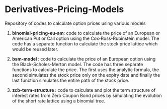 # Derivatives-Pricing-Models

Repository of codes to calculate option prices using various models

1. <strong> binomial-pricing-eu-am</strong>: code to calculate the price of an European or American Put or Call option using the Cox-Ross-Rubinstein model. The code has a separate function to calculate the stock price lattice which would be reused later.

2. <strong> bsm-model </strong> : code to calculate the price of an European option using the Black-Scholes-Merton model. The code has three separate functions to calculate the price. The first uses the analytic formula, the second simulates the stock price only on the expiry date and finally the last function simulates the entire path of the stock price. 

3. <strong> zcb-term-structure </strong>: code to calculate and plot the term structure of interest rates from Zero Coupon Bond prices by simulating the evolution of the short rate lattice using a binomial tree.

                            
